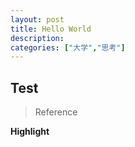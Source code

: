 ```yaml
---
layout: post
title: Hello World
description:
categories: ["大学","思考"]
---
```


## Test
> Reference

**Highlight**
